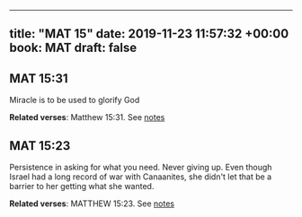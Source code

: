 
---
title: "MAT 15"
date: 2019-11-23 11:57:32 +00:00
book: MAT
draft: false
---

## MAT 15:31

Miracle is to be used to glorify God

**Related verses**: Matthew 15:31. See [notes](https://my.bible.com/notes/3303888931099763140)


## MAT 15:23

Persistence in asking for what you need. Never giving up. Even though Israel had a long record of war with Canaanites, she didn't let that be a barrier to her getting what she wanted.

**Related verses**: MATTHEW 15:23. See [notes](https://my.bible.com/notes/2842234791339483773)

